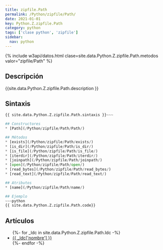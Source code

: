```yaml
---
title: zipfile.Path
permalink: /Python/zipfile/Path/
date: 2021-01-01
key: Python.Z.zipfile.Path
category: python
tags: ['clase python', 'zipfile']
sidebar: 
  nav: python
---
```


{% include w3api/datos.html clase=site.data.Python.Z.zipfile.Path.metodos valor="zipfile/Path" %}

## Descripción
{{site.data.Python.Z.zipfile.Path.description }}

## Sintaxis
~~~python
{{ site.data.Python.Z.zipfile.Path.sintaxis }}~~~

## Constructores
* [Path](/Python/zipfile/Path/Path/)

## Métodos
* [exists](/Python/zipfile/Path/exists/)
* [is_dir](/Python/zipfile/Path/is_dir/)
* [is_file](/Python/zipfile/Path/is_file/)
* [iterdir](/Python/zipfile/Path/iterdir/)
* [joinpath](/Python/zipfile/Path/joinpath/)
* [open](/Python/zipfile/Path/open/)
* [read_bytes](/Python/zipfile/Path/read_bytes/)
* [read_text](/Python/zipfile/Path/read_text/)

## Atributos
* [name](/Python/zipfile/Path/name/)

## Ejemplo
~~~python
{{ site.data.Python.Z.zipfile.Path.code}}
~~~

## Artículos
<ul>
{%- for _ldc in site.data.Python.Z.zipfile.Path.ldc -%}
   <li>
       <a href="{{_ldc['url'] }}">{{ _ldc['nombre'] }}</a>
   </li>
{%- endfor -%}
</ul>
